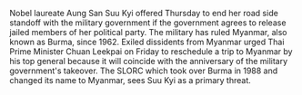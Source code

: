 Nobel laureate Aung San Suu Kyi offered Thursday to end her road side standoff with the military government if the government agrees to release jailed members of her political party.
The military has ruled Myanmar, also known as Burma, since 1962.
Exiled dissidents from Myanmar urged Thai Prime Minister Chuan Leekpai on Friday to reschedule a trip to Myanmar by his top general because it will coincide with the anniversary of the military government's takeover.
The SLORC which took over Burma in 1988 and changed its name to Myanmar, sees Suu Kyi as a primary threat.

